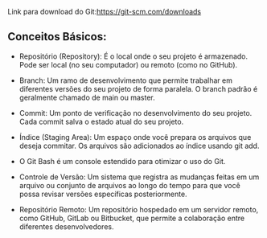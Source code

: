 Link para download do Git:https://git-scm.com/downloads

## Conceitos Básicos:

- Repositório (Repository): É o local onde o seu projeto é armazenado. Pode ser local (no seu computador) ou remoto (como no GitHub).

- Branch: Um ramo de desenvolvimento que permite trabalhar em diferentes versões do seu projeto de forma paralela. O branch padrão é geralmente chamado de main ou master.

- Commit: Um ponto de verificação no desenvolvimento do seu projeto. Cada commit salva o estado atual do seu projeto.

- Índice (Staging Area): Um espaço onde você prepara os arquivos que deseja commitar. Os arquivos são adicionados ao índice usando git add.

- O Git Bash é um console estendido para otimizar o uso do Git.

- Controle de Versão: Um sistema que registra as mudanças feitas em um arquivo ou conjunto de arquivos ao longo do tempo para que você possa revisar versões específicas posteriormente.

- Repositório Remoto: Um repositório hospedado em um servidor remoto, como GitHub, GitLab ou Bitbucket, que permite a colaboração entre diferentes desenvolvedores.